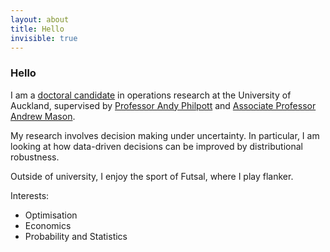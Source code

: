 ```yaml
---
layout: about
title: Hello
invisible: true
---
```


### Hello

I am a [doctoral candidate](https://profiles.auckland.ac.nz/dkee331) in operations research at the University of Auckland, supervised by [Professor Andy Philpott](https://profiles.auckland.ac.nz/a-philpott) and [Associate Professor Andrew Mason](https://profiles.auckland.ac.nz/a-mason).

My research involves decision making under uncertainty. In particular, I am looking at how data-driven decisions can be improved by distributional robustness.

Outside of university, I enjoy the sport of Futsal, where I play flanker.

Interests:
<ul>
    <li>Optimisation</li>
    <li>Economics</li>
    <li>Probability and Statistics</li>
</ul>